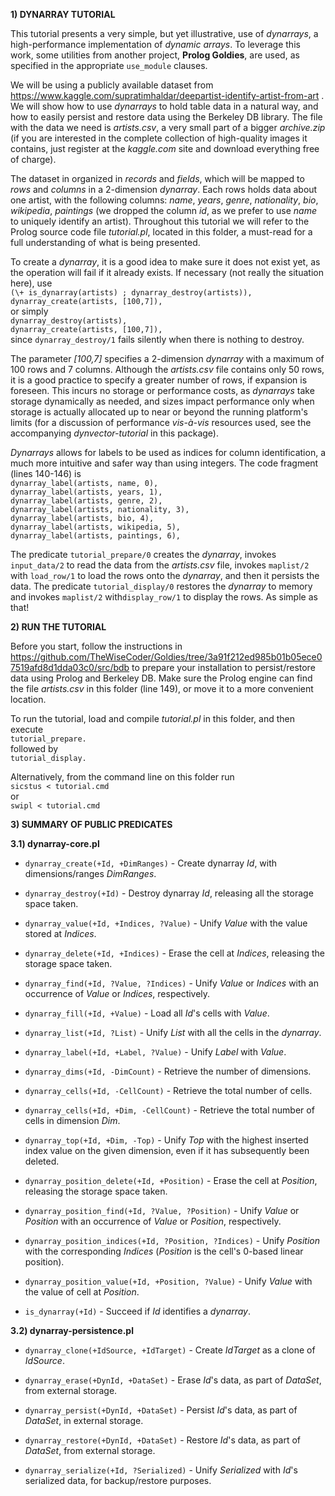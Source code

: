 **1) DYNARRAY TUTORIAL**

This tutorial presents a very simple, but yet illustrative, use of *dynarrays*, a high-performance implementation of *dynamic arrays*. To leverage this work, some utilities from another project, **Prolog Goldies**, are used, as specified in the appropriate `use_module` clauses.

We will be using a publicly available dataset from https://www.kaggle.com/supratimhaldar/deepartist-identify-artist-from-art . We will show how to use *dynarrays* to hold table data in a natural way, and how to easily persist and restore data using the Berkeley DB library. The file with the data we need is *artists.csv*, a very small part of a bigger *archive.zip* (if you are interested in the complete collection of high-quality images it contains, just register at the *kaggle.com* site and download everything free of charge).

The dataset in organized in *records* and *fields*, which will be mapped to *rows* and *columns* in a 2-dimension *dynarray*. Each rows holds data about one artist, with the following columns: *name*, *years*, *genre*, *nationality*, *bio*, *wikipedia*, *paintings* (we dropped the column *id*, as we prefer to use *name* to uniquely identify an artist). Throughout this tutorial we will refer to the Prolog source code file *tutorial.pl*, located in this folder, a must-read for a full understanding of what is being presented.

To create a *dynarray*, it is a good idea to make sure it does not exist yet, as the operation will fail if it already exists. If necessary (not really the situation here), use  
`(\+ is_dynarray(artists) ; dynarray_destroy(artists)),`  
`dynarray_create(artists, [100,7]),`  
or simply  
`dynarray_destroy(artists),`  
`dynarray_create(artists, [100,7]),`  
since `dynarray_destroy/1` fails silently when there is nothing to destroy.

The parameter *[100,7]* specifies a 2-dimension *dynarray* with a maximum of 100 rows and 7 columns. Although the *artists.csv* file contains only 50 rows, it is a good practice to specify a greater number of rows, if expansion is foreseen. This incurs no storage or performance costs, as *dynarrays* take storage dynamically as needed, and sizes impact performance only when storage is actually allocated up to near or beyond the running platform's limits (for a discussion of performance *vis-à-vis* resources used, see the accompanying *dynvector-tutorial* in this package).

*Dynarrays* allows for labels to be used as indices for column identification, a much more intuitive and safer way than using integers. The code fragment (lines 140-146) is  
`dynarray_label(artists, name, 0),`  
`dynarray_label(artists, years, 1),`  
`dynarray_label(artists, genre, 2),`  
`dynarray_label(artists, nationality, 3),`  
`dynarray_label(artists, bio, 4),`  
`dynarray_label(artists, wikipedia, 5),`  
`dynarray_label(artists, paintings, 6),`  

The predicate `tutorial_prepare/0` creates the *dynarray*, invokes `input_data/2` to read the data from the *artists.csv* file, invokes `maplist/2` with `load_row/1` to load the rows onto the *dynarray*, and then it persists the data. The predicate `tutorial_display/0` restores the *dynarray* to memory and invokes `maplist/2` with`display_row/1` to display the rows. As simple as that!


**2) RUN THE TUTORIAL**

Before you start, follow the instructions in https://github.com/TheWiseCoder/Goldies/tree/3a91f212ed985b01b05ece07519afd8d1dda03c0/src/bdb to prepare your installation to persist/restore data using Prolog and Berkeley DB. Make sure the Prolog engine can find the file *artists.csv* in this folder (line 149), or move it to a more convenient location.

To run the tutorial, load and compile *tutorial.pl* in this folder, and then execute  
`tutorial_prepare.`  
followed by  
`tutorial_display.`  

Alternatively, from the command line on this folder run  
`sicstus < tutorial.cmd`  
or  
`swipl < tutorial.cmd`  
 

**3) SUMMARY OF PUBLIC PREDICATES**  


**3.1) dynarray-core.pl**  

- `dynarray_create(+Id, +DimRanges)` - Create dynarray *Id*, with dimensions/ranges *DimRanges*.  

- `dynarray_destroy(+Id)` - Destroy dynarray *Id*, releasing all the storage space taken.  

- `dynarray_value(+Id, +Indices, ?Value)` - Unify *Value* with the value stored at *Indices*.  

- `dynarray_delete(+Id, +Indices)` - Erase the cell at *Indices*, releasing the storage space taken.  

- `dynarray_find(+Id, ?Value, ?Indices)` - Unify *Value* or *Indices* with an occurrence of *Value* or *Indices*, respectively.  

- `dynarray_fill(+Id, +Value)` - Load all *Id*'s cells with *Value*.  

- `dynarray_list(+Id, ?List)` - Unify *List* with all the cells in the *dynarray*.  

- `dynarray_label(+Id, +Label, ?Value)` - Unify *Label* with *Value*.  

- `dynarray_dims(+Id, -DimCount)` - Retrieve the number of dimensions.  

- `dynarray_cells(+Id, -CellCount)` - Retrieve the total number of cells.  

- `dynarray_cells(+Id, +Dim, -CellCount)` - Retrieve the total number of cells in dimension *Dim*.  

- `dynarray_top(+Id, +Dim, -Top)` - Unify *Top* with the highest inserted index value on the given dimension, even if it has subsequently been deleted.  

- `dynarray_position_delete(+Id, +Position)` - Erase the cell at *Position*, releasing the storage space taken.  

- `dynarray_position_find(+Id, ?Value, ?Position)` - Unify *Value* or *Position* with an occurrence of *Value* or *Position*, respectively.  

- `dynarray_position_indices(+Id, ?Position, ?Indices)` - Unify *Position* with the corresponding *Indices* (*Position* is the cell's 0-based linear position).  

- `dynarray_position_value(+Id, +Position, ?Value)` - Unify *Value* with the value of cell at *Position*.  

- `is_dynarray(+Id)` - Succeed if *Id* identifies a *dynarray*.  


**3.2) dynarray-persistence.pl**  

- `dynarray_clone(+IdSource, +IdTarget)` - Create *IdTarget* as a clone of *IdSource*.  

- `dynarray_erase(+DynId, +DataSet)` - Erase *Id*'s data, as part of *DataSet*, from external storage.  

- `dynarray_persist(+DynId, +DataSet)` - Persist *Id*'s data, as part of *DataSet*, in external storage.  

- `dynarray_restore(+DynId, +DataSet)` - Restore *Id*'s data, as part of *DataSet*, from external storage.  

- `dynarray_serialize(+Id, ?Serialized)` - Unify *Serialized* with *Id*'s serialized data, for backup/restore purposes.  
